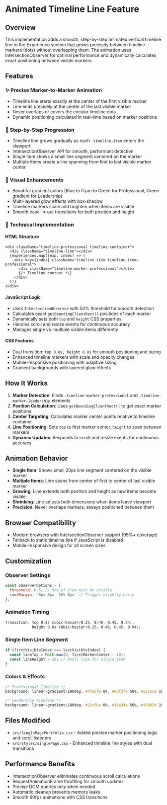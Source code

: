 # Animated Timeline Line Feature

## Overview
This implementation adds a smooth, step-by-step animated vertical timeline line to the Experience section that grows precisely between timeline markers (dots) without overlapping them. The animation uses IntersectionObserver for optimal performance and dynamically calculates exact positioning between visible markers.

## Features

### ✨ **Precise Marker-to-Marker Animation**
- Timeline line starts exactly at the center of the first visible marker
- Line ends precisely at the center of the last visible marker
- Never overlaps or covers the circular timeline dots
- Dynamic positioning calculated in real-time based on marker positions

### 🎯 **Step-by-Step Progression**
- Timeline line grows gradually as each `.timeline-item` enters the viewport
- IntersectionObserver API for smooth, performant detection
- Single item shows a small line segment centered on the marker
- Multiple items create a line spanning from first to last visible marker center

### 🎨 **Visual Enhancements**
- Beautiful gradient colors (Blue to Cyan to Green for Professional, Green gradient for Leadership)
- Multi-layered glow effects with box-shadow
- Timeline markers scale and brighten when items are visible
- Smooth ease-in-out transitions for both position and height

### 🔧 **Technical Implementation**

#### HTML Structure
```tsx
<div className="timeline-professional timeline-container">
  <div className="timeline-line"></div>
  {experiences.map((exp, index) => (
    <div key={index} className="timeline-item timeline-item-professional">
      <div className="timeline-marker-professional"></div>
      {/* Timeline content */}
    </div>
  ))}
</div>
```

#### JavaScript Logic
- Uses `IntersectionObserver` with 50% threshold for smooth detection
- Calculates exact `getBoundingClientRect()` positions of each marker
- Dynamically sets both `top` and `height` CSS properties
- Handles scroll and resize events for continuous accuracy
- Manages single vs. multiple visible items differently

#### CSS Features
- Dual transition: `top 0.8s, height 0.8s` for smooth positioning and sizing
- Enhanced timeline markers with scale and opacity changes
- Mobile-responsive positioning with adaptive sizing
- Gradient backgrounds with layered glow effects

## How It Works

1. **Marker Detection**: Finds `.timeline-marker-professional` and `.timeline-marker-leadership` elements
2. **Position Calculation**: Uses `getBoundingClientRect()` to get exact marker positions
3. **Center Targeting**: Calculates marker center points relative to timeline container
4. **Line Positioning**: Sets `top` to first marker center, `height` to span between markers
5. **Dynamic Updates**: Responds to scroll and resize events for continuous accuracy

## Animation Behavior

- **Single Item**: Shows small 20px line segment centered on the visible marker
- **Multiple Items**: Line spans from center of first to center of last visible marker
- **Growing**: Line extends both position and height as new items become visible
- **Shrinking**: Line adjusts both dimensions when items leave viewport
- **Precision**: Never overlaps markers, always positioned between them

## Browser Compatibility
- Modern browsers with IntersectionObserver support (95%+ coverage)
- Fallback to static timeline line if JavaScript is disabled
- Mobile-responsive design for all screen sizes

## Customization

### Observer Settings
```javascript
const observerOptions = {
  threshold: 0.5, // 50% of item must be visible
  rootMargin: '0px 0px -20% 0px' // Trigger slightly early
};
```

### Animation Timing
```css
transition: top 0.8s cubic-bezier(0.25, 0.46, 0.45, 0.94), 
            height 0.8s cubic-bezier(0.25, 0.46, 0.45, 0.94);
```

### Single Item Line Segment
```javascript
if (firstVisibleIndex === lastVisibleIndex) {
  const lineTop = Math.max(0, firstMarkerCenter - 10);
  const lineHeight = 20; // Small line for single item
}
```

### Colors & Effects
```css
/* Professional Timeline */
background: linear-gradient(180deg, #4facfe 0%, #00f2fe 50%, #22c55e 100%);

/* Leadership Timeline */
background: linear-gradient(180deg, #22c55e 0%, #16a34a 50%, #15803d 100%);
```

## Files Modified
- `src/SinglePagePortfolio.tsx` - Added precise marker positioning logic and scroll listeners
- `src/styles/singlePage.css` - Enhanced timeline line styles with dual transitions

## Performance Benefits
- IntersectionObserver eliminates continuous scroll calculations
- RequestAnimationFrame throttling for smooth updates
- Precise DOM queries only when needed
- Automatic cleanup prevents memory leaks
- Smooth 60fps animations with CSS transitions
